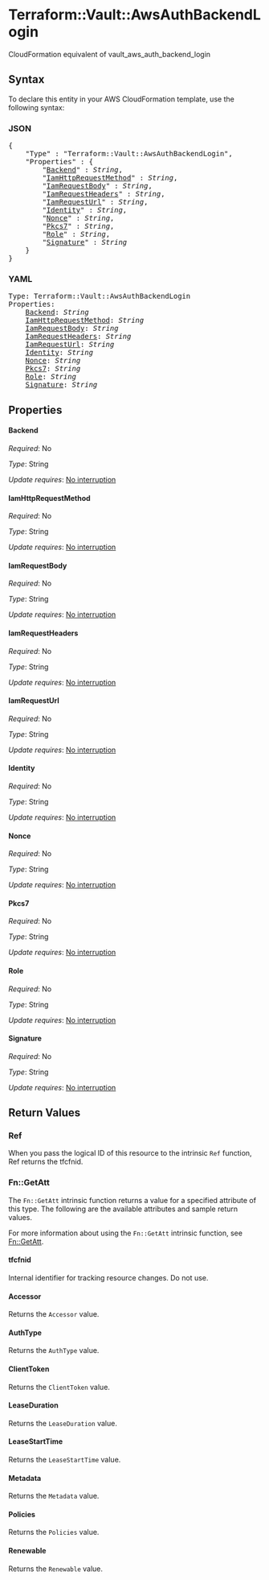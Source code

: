 # Terraform::Vault::AwsAuthBackendLogin

CloudFormation equivalent of vault_aws_auth_backend_login

## Syntax

To declare this entity in your AWS CloudFormation template, use the following syntax:

### JSON

<pre>
{
    "Type" : "Terraform::Vault::AwsAuthBackendLogin",
    "Properties" : {
        "<a href="#backend" title="Backend">Backend</a>" : <i>String</i>,
        "<a href="#iamhttprequestmethod" title="IamHttpRequestMethod">IamHttpRequestMethod</a>" : <i>String</i>,
        "<a href="#iamrequestbody" title="IamRequestBody">IamRequestBody</a>" : <i>String</i>,
        "<a href="#iamrequestheaders" title="IamRequestHeaders">IamRequestHeaders</a>" : <i>String</i>,
        "<a href="#iamrequesturl" title="IamRequestUrl">IamRequestUrl</a>" : <i>String</i>,
        "<a href="#identity" title="Identity">Identity</a>" : <i>String</i>,
        "<a href="#nonce" title="Nonce">Nonce</a>" : <i>String</i>,
        "<a href="#pkcs7" title="Pkcs7">Pkcs7</a>" : <i>String</i>,
        "<a href="#role" title="Role">Role</a>" : <i>String</i>,
        "<a href="#signature" title="Signature">Signature</a>" : <i>String</i>
    }
}
</pre>

### YAML

<pre>
Type: Terraform::Vault::AwsAuthBackendLogin
Properties:
    <a href="#backend" title="Backend">Backend</a>: <i>String</i>
    <a href="#iamhttprequestmethod" title="IamHttpRequestMethod">IamHttpRequestMethod</a>: <i>String</i>
    <a href="#iamrequestbody" title="IamRequestBody">IamRequestBody</a>: <i>String</i>
    <a href="#iamrequestheaders" title="IamRequestHeaders">IamRequestHeaders</a>: <i>String</i>
    <a href="#iamrequesturl" title="IamRequestUrl">IamRequestUrl</a>: <i>String</i>
    <a href="#identity" title="Identity">Identity</a>: <i>String</i>
    <a href="#nonce" title="Nonce">Nonce</a>: <i>String</i>
    <a href="#pkcs7" title="Pkcs7">Pkcs7</a>: <i>String</i>
    <a href="#role" title="Role">Role</a>: <i>String</i>
    <a href="#signature" title="Signature">Signature</a>: <i>String</i>
</pre>

## Properties

#### Backend

_Required_: No

_Type_: String

_Update requires_: [No interruption](https://docs.aws.amazon.com/AWSCloudFormation/latest/UserGuide/using-cfn-updating-stacks-update-behaviors.html#update-no-interrupt)

#### IamHttpRequestMethod

_Required_: No

_Type_: String

_Update requires_: [No interruption](https://docs.aws.amazon.com/AWSCloudFormation/latest/UserGuide/using-cfn-updating-stacks-update-behaviors.html#update-no-interrupt)

#### IamRequestBody

_Required_: No

_Type_: String

_Update requires_: [No interruption](https://docs.aws.amazon.com/AWSCloudFormation/latest/UserGuide/using-cfn-updating-stacks-update-behaviors.html#update-no-interrupt)

#### IamRequestHeaders

_Required_: No

_Type_: String

_Update requires_: [No interruption](https://docs.aws.amazon.com/AWSCloudFormation/latest/UserGuide/using-cfn-updating-stacks-update-behaviors.html#update-no-interrupt)

#### IamRequestUrl

_Required_: No

_Type_: String

_Update requires_: [No interruption](https://docs.aws.amazon.com/AWSCloudFormation/latest/UserGuide/using-cfn-updating-stacks-update-behaviors.html#update-no-interrupt)

#### Identity

_Required_: No

_Type_: String

_Update requires_: [No interruption](https://docs.aws.amazon.com/AWSCloudFormation/latest/UserGuide/using-cfn-updating-stacks-update-behaviors.html#update-no-interrupt)

#### Nonce

_Required_: No

_Type_: String

_Update requires_: [No interruption](https://docs.aws.amazon.com/AWSCloudFormation/latest/UserGuide/using-cfn-updating-stacks-update-behaviors.html#update-no-interrupt)

#### Pkcs7

_Required_: No

_Type_: String

_Update requires_: [No interruption](https://docs.aws.amazon.com/AWSCloudFormation/latest/UserGuide/using-cfn-updating-stacks-update-behaviors.html#update-no-interrupt)

#### Role

_Required_: No

_Type_: String

_Update requires_: [No interruption](https://docs.aws.amazon.com/AWSCloudFormation/latest/UserGuide/using-cfn-updating-stacks-update-behaviors.html#update-no-interrupt)

#### Signature

_Required_: No

_Type_: String

_Update requires_: [No interruption](https://docs.aws.amazon.com/AWSCloudFormation/latest/UserGuide/using-cfn-updating-stacks-update-behaviors.html#update-no-interrupt)

## Return Values

### Ref

When you pass the logical ID of this resource to the intrinsic `Ref` function, Ref returns the tfcfnid.

### Fn::GetAtt

The `Fn::GetAtt` intrinsic function returns a value for a specified attribute of this type. The following are the available attributes and sample return values.

For more information about using the `Fn::GetAtt` intrinsic function, see [Fn::GetAtt](https://docs.aws.amazon.com/AWSCloudFormation/latest/UserGuide/intrinsic-function-reference-getatt.html).

#### tfcfnid

Internal identifier for tracking resource changes. Do not use.

#### Accessor

Returns the <code>Accessor</code> value.

#### AuthType

Returns the <code>AuthType</code> value.

#### ClientToken

Returns the <code>ClientToken</code> value.

#### LeaseDuration

Returns the <code>LeaseDuration</code> value.

#### LeaseStartTime

Returns the <code>LeaseStartTime</code> value.

#### Metadata

Returns the <code>Metadata</code> value.

#### Policies

Returns the <code>Policies</code> value.

#### Renewable

Returns the <code>Renewable</code> value.

